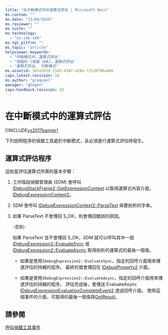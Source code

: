 ```yaml
---
title: "在中斷模式中的運算式評估 | Microsoft Docs"
ms.custom: ""
ms.date: "11/04/2016"
ms.reviewer: ""
ms.suite: ""
ms.technology: 
  - "vs-ide-sdk"
ms.tgt_pltfrm: ""
ms.topic: "article"
helpviewer_keywords: 
  - "中斷模式中，運算式評估"
  - "偵錯的 [偵錯 SDK]，運算式評估"
  - "運算式評估、 中斷模式"
ms.assetid: 34fe5b58-15d5-4387-a266-72120f90a4b6
caps.latest.revision: 10
ms.author: "gregvanl"
manager: "ghogen"
caps.handback.revision: 10
---
```

# 在中斷模式中的運算式評估
[!INCLUDE[vs2017banner](../../code-quality/includes/vs2017banner.md)]

下列說明程序的偵錯工具處於中斷模式，且必須進行運算式評估時發生。  
  
## 運算式評估程序  
 這些是評估運算式所需的基本步驟：  
  
1.  工作階段偵錯管理員 \(SDM\) 會呼叫 [IDebugStackFrame2::GetExpressionContext](../../extensibility/debugger/reference/idebugstackframe2-getexpressioncontext.md) 以取得運算式內容介面， [IDebugExpressionContext2](../../extensibility/debugger/reference/idebugexpressioncontext2.md)。  
  
2.  SDM 會呼叫 [IDebugExpressionContext2::ParseText](../../extensibility/debugger/reference/idebugexpressioncontext2-parsetext.md) 與要剖析的字串。  
  
3.  如果 ParseText 不會傳回 S\_OK，則會傳回錯誤的原因。  
  
     \-否則\-  
  
     如果 ParseText 並不會傳回 S\_OK，SDM 就可以呼叫其中一個 [IDebugExpression2::EvaluateSync](../../extensibility/debugger/reference/idebugexpression2-evaluatesync.md) 或 [IDebugExpression2::EvaluateAsync](../../extensibility/debugger/reference/idebugexpression2-evaluateasync.md) 取得剖析的運算式的最後一個值。  
  
    -   如果是使用`IDebugExpression2::EvaluateSync`，指定的回呼介面用來傳達評估的持續的程序。  最終的值會傳回在 [IDebugProperty2](../../extensibility/debugger/reference/idebugproperty2.md) 介面。  
  
    -   如果是使用`IDebugExpression2::EvaluateAsync`，指定的回呼介面用來傳達評估的持續的程序。  評估完成後，會傳送 EvaluateAsync  [IDebugExpressionEvaluationCompleteEvent2](../../extensibility/debugger/reference/idebugexpressionevaluationcompleteevent2.md) 透過回呼介面。  使用這個事件的介面，可取得的最後一個值與[GetResult](../../extensibility/debugger/reference/idebugexpressionevaluationcompleteevent2-getresult.md)。  
  
## 請參閱  
 [呼叫偵錯工具事件](../../extensibility/debugger/calling-debugger-events.md)